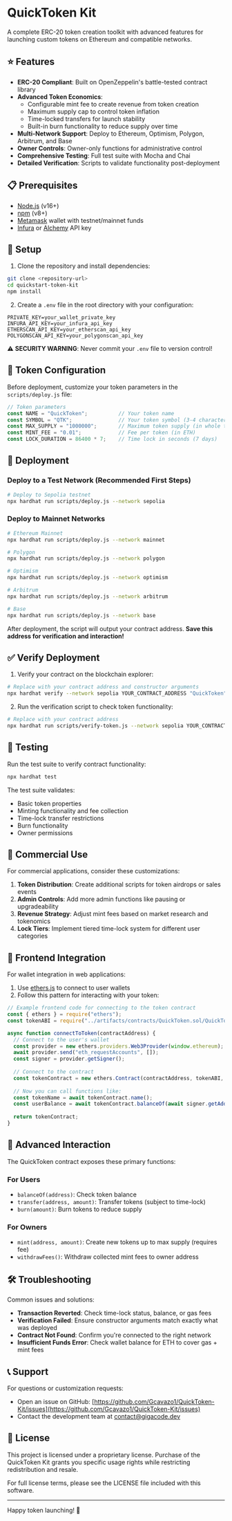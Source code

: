 # QuickToken Kit

A complete ERC-20 token creation toolkit with advanced features for launching custom tokens on Ethereum and compatible networks.

## ⭐ Features

- **ERC-20 Compliant**: Built on OpenZeppelin's battle-tested contract library
- **Advanced Token Economics**:
  - Configurable mint fee to create revenue from token creation
  - Maximum supply cap to control token inflation
  - Time-locked transfers for launch stability
  - Built-in burn functionality to reduce supply over time
- **Multi-Network Support**: Deploy to Ethereum, Optimism, Polygon, Arbitrum, and Base
- **Owner Controls**: Owner-only functions for administrative control
- **Comprehensive Testing**: Full test suite with Mocha and Chai
- **Detailed Verification**: Scripts to validate functionality post-deployment

## 📋 Prerequisites

- [Node.js](https://nodejs.org/) (v16+)
- [npm](https://www.npmjs.com/) (v8+)
- [Metamask](https://metamask.io/) wallet with testnet/mainnet funds
- [Infura](https://infura.io/) or [Alchemy](https://www.alchemy.com/) API key

## 🔧 Setup

1. Clone the repository and install dependencies:

```bash
git clone <repository-url>
cd quickstart-token-kit
npm install
```

2. Create a `.env` file in the root directory with your configuration:

```
PRIVATE_KEY=your_wallet_private_key
INFURA_API_KEY=your_infura_api_key
ETHERSCAN_API_KEY=your_etherscan_api_key
POLYGONSCAN_API_KEY=your_polygonscan_api_key
```

⚠️ **SECURITY WARNING**: Never commit your `.env` file to version control!

## 📝 Token Configuration

Before deployment, customize your token parameters in the `scripts/deploy.js` file:

```javascript
// Token parameters
const NAME = "QuickToken";          // Your token name
const SYMBOL = "QTK";               // Your token symbol (3-4 characters recommended)
const MAX_SUPPLY = "1000000";       // Maximum token supply (in whole tokens)
const MINT_FEE = "0.01";            // Fee per token (in ETH)
const LOCK_DURATION = 86400 * 7;    // Time lock in seconds (7 days)
```

## 🚀 Deployment

### Deploy to a Test Network (Recommended First Steps)

```bash
# Deploy to Sepolia testnet
npx hardhat run scripts/deploy.js --network sepolia
```

### Deploy to Mainnet Networks

```bash
# Ethereum Mainnet
npx hardhat run scripts/deploy.js --network mainnet

# Polygon
npx hardhat run scripts/deploy.js --network polygon

# Optimism
npx hardhat run scripts/deploy.js --network optimism

# Arbitrum
npx hardhat run scripts/deploy.js --network arbitrum

# Base
npx hardhat run scripts/deploy.js --network base
```

After deployment, the script will output your contract address. **Save this address for verification and interaction!**

## ✅ Verify Deployment

1. Verify your contract on the blockchain explorer:

```bash
# Replace with your contract address and constructor arguments
npx hardhat verify --network sepolia YOUR_CONTRACT_ADDRESS "QuickToken" "QTK" "1000000000000000000000000" "10000000000000000" "604800"
```

2. Run the verification script to check token functionality:

```bash
# Replace with your contract address
npx hardhat run scripts/verify-token.js --network sepolia YOUR_CONTRACT_ADDRESS
```

## 🧪 Testing

Run the test suite to verify contract functionality:

```bash
npx hardhat test
```

The test suite validates:
- Basic token properties
- Minting functionality and fee collection
- Time-lock transfer restrictions
- Burn functionality
- Owner permissions

## 💼 Commercial Use

For commercial applications, consider these customizations:

1. **Token Distribution**: Create additional scripts for token airdrops or sales events
2. **Admin Controls**: Add more admin functions like pausing or upgradeability
3. **Revenue Strategy**: Adjust mint fees based on market research and tokenomics
4. **Lock Tiers**: Implement tiered time-lock system for different user categories

## 📱 Frontend Integration

For wallet integration in web applications:

1. Use [ethers.js](https://docs.ethers.io/) to connect to user wallets
2. Follow this pattern for interacting with your token:

```javascript
// Example frontend code for connecting to the token contract
const { ethers } = require("ethers");
const tokenABI = require("../artifacts/contracts/QuickToken.sol/QuickToken.json").abi;

async function connectToToken(contractAddress) {
  // Connect to the user's wallet
  const provider = new ethers.providers.Web3Provider(window.ethereum);
  await provider.send("eth_requestAccounts", []);
  const signer = provider.getSigner();
  
  // Connect to the contract
  const tokenContract = new ethers.Contract(contractAddress, tokenABI, signer);
  
  // Now you can call functions like:
  const tokenName = await tokenContract.name();
  const userBalance = await tokenContract.balanceOf(await signer.getAddress());
  
  return tokenContract;
}
```

## 🔄 Advanced Interaction

The QuickToken contract exposes these primary functions:

### For Users
- `balanceOf(address)`: Check token balance
- `transfer(address, amount)`: Transfer tokens (subject to time-lock)
- `burn(amount)`: Burn tokens to reduce supply

### For Owners
- `mint(address, amount)`: Create new tokens up to max supply (requires fee)
- `withdrawFees()`: Withdraw collected mint fees to owner address

## 🛠️ Troubleshooting

Common issues and solutions:

- **Transaction Reverted**: Check time-lock status, balance, or gas fees
- **Verification Failed**: Ensure constructor arguments match exactly what was deployed
- **Contract Not Found**: Confirm you're connected to the right network
- **Insufficient Funds Error**: Check wallet balance for ETH to cover gas + mint fees

## 📞 Support

For questions or customization requests:

- Open an issue on GitHub: [https://github.com/Gcavazo1/QuickToken-Kit/issues](https://github.com/Gcavazo1/QuickToken-Kit/issues)
- Contact the development team at [contact@gigacode.dev](mailto:contact@gigacode.dev)

## 📜 License

This project is licensed under a proprietary license. Purchase of the QuickToken Kit grants you specific usage rights while restricting redistribution and resale.

For full license terms, please see the LICENSE file included with this software.

---

Happy token launching! 🚀
